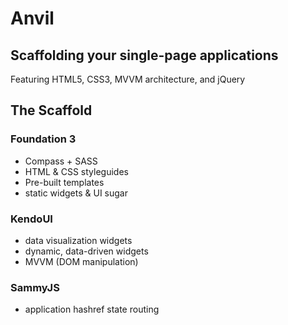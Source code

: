 Anvil
=====

## Scaffolding your single-page applications

Featuring HTML5, CSS3, MVVM architecture, and jQuery


## The Scaffold

### Foundation 3
  * Compass + SASS
  * HTML & CSS styleguides
  * Pre-built templates
  * static widgets & UI sugar

### KendoUI
  * data visualization widgets
  * dynamic, data-driven widgets
  * MVVM (DOM manipulation)

### SammyJS
  * application hashref state routing
